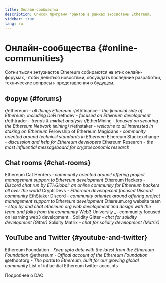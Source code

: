 ```yaml
---
title: Онлайн-сообщества
description: Список программ грантов в рамках экосистемы Ethereum.
sidebar: true
lang: ru
---
```


# Онлайн-сообщества {#online-communities}

Сотни тысяч энтузиастов Ethereum собираются на этих онлайн-форумах, чтобы делиться новостями, обсуждать последние разработки, технические вопросы и представления о будущем.

## Форум {#forums}

<SocialListItem socialIcon="reddit"><Link to="https://www.reddit.com/r/ethereum">r/ethereum</Link> _- all things Ethereum_</SocialListItem>
<SocialListItem socialIcon="reddit"><Link to="https://www.reddit.com/r/ethfinance/">r/ethfinance</Link> _- the financial side of Ethereum, including DeFi_</SocialListItem>
<SocialListItem socialIcon="reddit"><Link to="https://www.reddit.com/r/ethdev/">r/ethdev</Link> _- focused on Ethereum development_</SocialListItem>
<SocialListItem socialIcon="reddit"><Link to="https://www.reddit.com/r/ethtrader/">r/ethtrader</Link> _- trends & market analysis_</SocialListItem>
<SocialListItem socialIcon="reddit"><Link to="https://www.reddit.com/r/EtherMining/">r/EtherMining</Link> _- focused on securing the Ethereum Network (mining)_</SocialListItem>
<SocialListItem socialIcon="reddit"><Link to="https://www.reddit.com/r/ethstaker/">r/ethstaker</Link> _- welcome to all interested in staking on Ethereum_</SocialListItem>
<SocialListItem socialIcon="webpage"><Link to="https://ethereum-magicians.org">Fellowship of Ethereum Magicians</Link> _- community oriented around technical standards in Ethereum_</SocialListItem>
<SocialListItem socialIcon="stackExchange"><Link to="https://ethereum.stackexchange.com">Ethereum Stackexchange</Link> _- discussion and help for Ethereum developers_</SocialListItem>
<SocialListItem socialIcon="webpage"><Link to="https://ethresear.ch">Ethereum Research</Link> _- the most influential messageboard for cryptoeconomic research_</SocialListItem>

## Chat rooms {#chat-rooms}

<SocialListItem socialIcon="discord"><Link to="https://discord.com/invite/Nz6rtfJ8Cu">Ethereum Cat Herders</Link> _- community oriented around offering project management support to Ethereum development_</SocialListItem>
<SocialListItem socialIcon="discord"><Link to="https://ethglobal.co/discord">Ethereum Hackers</Link> _- Discord chat run by ETHGlobal: an online community for Ethereum hackers all over the world_</SocialListItem>
<SocialListItem socialIcon="discord"><Link to="https://discord.gg/5W5tVb3">CryptoDevs</Link> _- Ethereum development focused Discord community_</SocialListItem>
<SocialListItem socialIcon="discord"><Link to="https://discord.io/ethstaker">EthStaker Discord</Link> _- community oriented around offering project management support to Ethereum development_</SocialListItem>
<SocialListItem socialIcon="discord"><Link to="https://discord.gg/CetY6Y4">Ethereum.org website team</Link> _- stop by and chat ethereum.org web development and design with the team and folks from the community_</SocialListItem>
<SocialListItem socialIcon="discord"><Link to="https://discord.gg/ZH5aXDgWEU">Web3 University</Link> _- community focused on learning web3 development _</SocialListItem>
<SocialListItem socialIcon="webpage"><Link to="https://gitter.im/ethereum/solidity/">Solidity Gitter</Link> _- chat for solidity development (Gitter)_</SocialListItem>
<SocialListItem socialIcon="webpage"><Link to="https://matrix.to/#/#ethereum_solidity:gitter.im">Solidity Matrix</Link> _- chat for solidity development (Matrix)_</SocialListItem>

## YouTube and Twitter {#youtube-and-twitter}

<SocialListItem socialIcon="youtube"><Link to="https://www.youtube.com/c/EthereumFoundation">Ethereum Foundation</Link> _- Keep upto date with the latest from the Ethereum Foundation_</SocialListItem>
<SocialListItem socialIcon="twitter"><Link to="https://twitter.com/ethereum">@ethereum</Link> _- Offical account of the Ethereum Foundation_</SocialListItem>
<SocialListItem socialIcon="twitter"><Link to="https://twitter.com/ethdotorg">@ethdotorg</Link> _- The portal to Ethereum, built for our growing global community_</SocialListItem>
<SocialListItem socialIcon="webpage"><Link to="https://hive.one/c/Ethereum?page=1">List of influential Ethereum twitter accounts</Link></SocialListItem>

<Divider />

<Callout emoji=":classical_building:" titleKey="page-community-daos-callout-title" descriptionKey="page-community-daos-callout-description">
  <div>
    <ButtonLink to="/community/get-involved/#decentralized-autonomous-organizations-daos">
      Подробнее о DAO
    </ButtonLink>
  </div>
</Callout>
